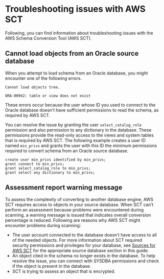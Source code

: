 # Troubleshooting issues with AWS SCT<a name="CHAP_Troubleshooting"></a>

Following, you can find information about troubleshooting issues with the AWS Schema Conversion Tool \(AWS SCT\)\.

## Cannot load objects from an Oracle source database<a name="CHAP_Troubleshooting.OracleLoad"></a>

When you attempt to load schema from an Oracle database, you might encounter one of the following errors\.

```
Cannot load objects tree.
```

```
ORA-00942: table or view does not exist
```

These errors occur because the user whose ID you used to connect to the Oracle database doesn't have sufficient permissions to read the schema, as required by AWS SCT\. 

You can resolve the issue by granting the user `select_catalog_role` permission and also permission to any dictionary in the database\. These permissions provide the read\-only access to the views and system tables that is required by AWS SCT\. The following example creates a user ID named `min_privs` and grants the user with this ID the minimum permissions required to convert schema from an Oracle source database\. 

```
create user min_privs identified by min_privs;
grant connect to min_privs;
grant select_catalog_role to min_privs;  
grant select any dictionary to min_privs;
```

## Assessment report warning message<a name="CHAP_Troubleshooting.WarningMessage"></a>

To assess the complexity of converting to another database engine, AWS SCT requires access to objects in your source database\. When SCT can’t perform an assessment because problems were encountered during scanning, a warning message is issued that indicates overall conversion percentage is reduced\. Following are reasons why AWS SCT might encounter problems during scanning:
+ The user account connected to the database doesn’t have access to all of the needed objects\. For more information about SCT required security permissions and privileges for your database, see [Sources for AWS SCT](CHAP_Source.md) for the appropriate source database section in this guide\.
+ An object cited in the schema no longer exists in the database\. To help resolve the issue, you can connect with SYSDBA permissions and check if the object is present in the database\. 
+ SCT is trying to assess an object that is encrypted\. 